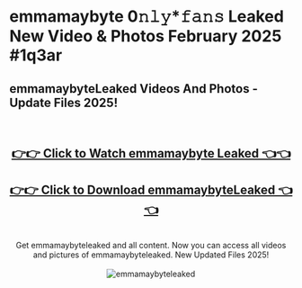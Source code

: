 # emmamaybyte 0𝚗𝚕𝚢*𝚏𝚊𝚗𝚜 Leaked New Video & Photos February 2025 #1q3ar

<h2>emmamaybyteLeaked Videos And Photos - Update Files 2025!</h2>
<br>
<div align="center">
<h2><a href="https://mediaupload.pro?title=emmamaybyte&ref=11F" rel="nofollow">👉👉 Click to Watch emmamaybyte Leaked 👈👈</a></h2>
<h2><a href="https://mediaupload.pro?title=emmamaybyte&ref=11F" rel="nofollow">👉👉 Click to Download emmamaybyteLeaked 👈👈</a></h2>
<br>
Get emmamaybyteleaked and all content. Now you can access all videos and pictures of emmamaybyteleaked. New Updated Files 2025!
<br>
<br>
<a href="https://mediaupload.pro?title=emmamaybyte&ref=11F" rel="nofollow" data-target="animated-image.originalLink"><img src="https://i.ibb.co/Gkj2r4b/banner.png" alt="emmamaybyteleaked" style="max-width: 100%; display: inline-block;" data-target="animated-image.originalImage"></a>
</div>
<br>


